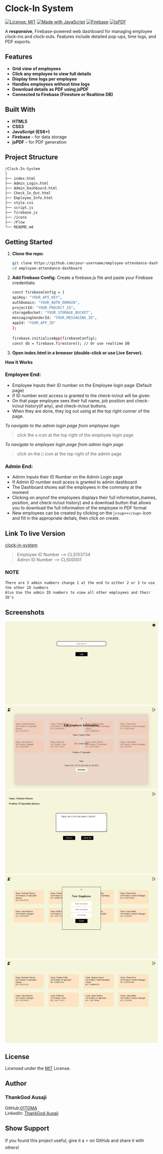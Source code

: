 
#  Clock-In System

[![License: MIT](https://img.shields.io/badge/License-MIT-blue.svg)](LICENSE)
[![Made with JavaScript](https://img.shields.io/badge/Made%20with-JavaScript-yellow)](https://developer.mozilla.org/en-US/docs/Web/JavaScript)
[![Firebase](https://img.shields.io/badge/Backend-Firebase-orange)](https://firebase.google.com/)
[![jsPDF](https://img.shields.io/badge/PDF-jsPDF-green)](https://github.com/parallax/jsPDF)

A **responsive**, Firebase-powered web dashboard for managing employee clock-ins and clock-outs. Features include detailed pop-ups, time logs, and PDF exports.



##  Features

-  **Grid view of employees**
-  **Click any employee to view full details**
-  **Display time logs per employee**
-  **Handles employees without time logs**
-  **Download details as PDF using jsPDF**
-  **Connected to Firebase (Firestore or Realtime DB)**



##  Built With

- **HTML5**  
- **CSS3**  
- **JavaScript (ES6+)**  
- **Firebase** – for data storage  
- **jsPDF** – for PDF generation  



## Project Structure

```plaintext
/Clock-In-System
│
├── index.html  
├── Admin_Login.html  
├── Admin_Dashboard.html  
├── Check_In_Out.html
├── Employee_Info.html       
├── style.css          
├── script.js          
├── firebase.js        
├── /icons
├── /Flow              
└── README.md
```


## Getting Started

1. **Clone the repo**:
   ```bash
   git clone https://github.com/your-username/employee-attendance-dashboard.git
   cd employee-attendance-dashboard
   ```

2. **Add Firebase Config**:
Create a firebase.js file and paste your Firebase credentials:
    ```bash
    const firebaseConfig = {
    apiKey: "YOUR_API_KEY",
    authDomain: "YOUR_AUTH_DOMAIN",
    projectId: "YOUR_PROJECT_ID",
    storageBucket: "YOUR_STORAGE_BUCKET",
    messagingSenderId: "YOUR_MESSAGING_ID",
    appId: "YOUR_APP_ID"
    };

    firebase.initializeApp(firebaseConfig);
    const db = firebase.firestore(); // Or use realtime DB
    ```

3. **Open index.html in a browser (double-click or use Live Server).**

**How It Works**
### Employee End: 
- Employee Inputs their ID number on the Employee login page (Default page)  
- If ID number exist access is granted to the check-in/out will be given  
- On that page employee sees their full name, job position and check-in/out history(if any), and check-in/out buttons. 
- When they are done, they  log out using at the top right conner of the page. 

*To navigate to the admin login page from employee login*  
> click the `⚙` icon at the top right of the employee login page  

*To navigate to employee login page from admin login page*  
> click on the `👥` icon at the top right of the admin page  

    
### Admin End:
- Admin Inputs their ID Number on the Admin Login page  
- If Admin ID number exsit acess is granted to admin dashboard  
- The Dashboard shows eall the employees in the commany at the moment  
- Clicking on anynof the employees displays their full information,(names, position, and check-in/out history) and a download button that allows you to download the full information of the employee in PDF format  
- New employees can be created by clicking on the `👤<sup>+</sup>` icon and fill in the appropriate detials, then click on create.  
    
## Link To live Version
[clock-in-system](clock-in-system.netlify.app)
>Employee ID Number --> CLS153734  
> Admin ID Number --> CLS00001
### NOTE
    There are 3 admin numbers change 1 at the end to either 2 or 3 to use the other ID numbers  
    Also Use the admin ID numbers to view all other employees and their ID's

## Screenshots
![Grid View](CLS-Images/Employee_Login.jpeg)
![Grid View](CLS-Images/Empolyee_Download_Info.jpeg)
![Grid View](CLS-Images/E_Out.jpeg)
![Grid View](CLS-Images/Create_New_Employee.jpeg)
![Grid View](CLS-Images/Admin_Dashboard.jpeg)

## License
Licensed under the [MIT](LICENSE) License.

## Author
### ThankGod Ausaji
GitHub:[01TGMA](https://github.com/01TGMA)  
LinkedIn: [ThankGod Ausaji](https://www.linkedin.com/in/thankgod-ausaji/)  

## Show Support
If you found this project useful, give it a ⭐ on GitHub and share it with others!
